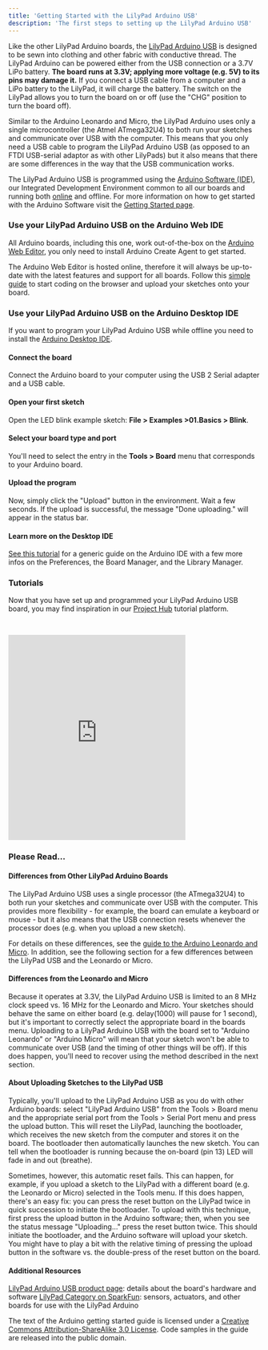 ```yaml
---
title: 'Getting Started with the LilyPad Arduino USB'
description: 'The first steps to setting up the LilyPad Arduino USB'
---
```


Like the other LilyPad Arduino boards, the [LilyPad Arduino USB](/en/Main/ArduinoBoardLilyPadUSB) is designed to be sewn into clothing and other fabric with conductive thread. The LilyPad Arduino can be powered either from the USB connection or a 3.7V LiPo battery. **The board runs at 3.3V; applying more voltage (e.g. 5V) to its pins may damage it.** If you connect a USB cable from a computer and a LiPo battery to the LilyPad, it will charge the battery. The switch on the LilyPad allows you to turn the board on or off (use the "CHG" position to turn the board off).

Similar to the Arduino Leonardo and Micro, the LilyPad Arduino uses only a single microcontroller (the Atmel ATmega32U4) to both run your sketches and communicate over USB with the computer. This means that you only need a USB cable to program the LilyPad Arduino USB (as opposed to an FTDI USB-serial adaptor as with other LilyPads) but it also means that there are some differences in the way that the USB communication works.

The LilyPad Arduino USB is programmed using the [Arduino Software (IDE)](/en/Main/Software), our Integrated Development Environment common to all our boards and running both [online](https://create.arduino.cc/editor) and offline. For more information on how to get started with the Arduino Software visit the [Getting Started page](/en/Guide/HomePage).

### Use your LilyPad Arduino USB on the Arduino Web IDE



All Arduino boards, including this one, work out-of-the-box on the [Arduino Web Editor](https://create.arduino.cc/editor), you only need to install Arduino Create Agent to get started.

The Arduino Web Editor is hosted online, therefore it will always be up-to-date with the latest features and support for all boards. Follow this [simple guide](https://create.arduino.cc/projecthub/Arduino_Genuino/getting-started-with-arduino-web-editor-4b3e4a) to start coding on the browser and upload your sketches onto your board.





### Use your LilyPad Arduino USB on the Arduino Desktop IDE

If you want to program your LilyPad Arduino USB while offline you need to install the [Arduino Desktop IDE](/en/Main/Software).

#### Connect the board

Connect the Arduino board to your computer using the USB 2 Serial adapter and a USB cable.

#### Open your first sketch

Open the LED blink example sketch: **File > Examples >01.Basics > Blink**.

#### Select your board type and port

You'll need to select the entry in the **Tools > Board** menu that corresponds to your Arduino board.

#### Upload the program

Now, simply click the "Upload" button in the environment. Wait a few seconds. If the upload is successful, the message "Done uploading." will appear in the status bar.

#### Learn more on the Desktop IDE

[See this tutorial](https://create.arduino.cc/projecthub/Arduino_Genuino/getting-started-with-the-arduino-software-ide-623be4) for a generic guide on the Arduino IDE with a few more infos on the Preferences, the Board Manager, and the Library Manager.

### Tutorials

Now that you have set up and programmed your LilyPad Arduino USB board, you may find inspiration in our [Project Hub](https://create.arduino.cc/projecthub/products/arduino-lilypad-usb) tutorial platform.

<iframe frameborder='0' height='410' scrolling='no' src='https://create.arduino.cc/projecthub/Arduino_Scuola/a-cool-scale-512c2f/embed?use_route=project' width='354' style='margin-top:30px'></iframe>

### Please Read...

#### Differences from Other LilyPad Arduino Boards

The LilyPad Arduino USB uses a single processor (the ATmega32U4) to both run your sketches and communicate over USB with the computer. This provides more flexibility - for example, the board can emulate a keyboard or mouse - but it also means that the USB connection resets whenever the processor does (e.g. when you upload a new sketch).

For details on these differences, see the [guide to the Arduino Leonardo and Micro](/en/Guide/ArduinoLeonardoMicro). In addition, see the following section for a few differences between the LilyPad USB and the Leonardo or Micro.

#### Differences from the Leonardo and Micro

Because it operates at 3.3V, the LilyPad Arduino USB is limited to an 8 MHz clock speed vs. 16 MHz for the Leonardo and Micro. Your sketches should behave the same on either board (e.g. delay(1000) will pause for 1 second), but it's important to correctly select the appropriate board in the boards menu. Uploading to a LilyPad Arduino USB with the board set to "Arduino Leonardo" or "Arduino Micro" will mean that your sketch won't be able to communicate over USB (and the timing of other things will be off). If this does happen, you'll need to recover using the method described in the next section.

#### About Uploading Sketches to the LilyPad USB

Typically, you'll upload to the LilyPad Arduino USB as you do with other Arduino boards: select "LilyPad Arduino USB" from the Tools > Board menu and the appropriate serial port from the Tools > Serial Port menu and press the upload button. This will reset the LilyPad, launching the bootloader, which receives the new sketch from the computer and stores it on the board. The bootloader then automatically launches the new sketch. You can tell when the bootloader is running because the on-board (pin 13) LED will fade in and out (breathe).

Sometimes, however, this automatic reset fails. This can happen, for example, if you upload a sketch to the LilyPad with a different board (e.g. the Leonardo or Micro) selected in the Tools menu. If this does happen, there's an easy fix: you can press the reset button on the LilyPad twice in quick succession to initiate the bootloader. To upload with this technique, first press the upload button in the Arduino software; then, when you see the status message "Uploading..." press the reset button twice. This should initiate the bootloader, and the Arduino software will upload your sketch. You might have to play a bit with the relative timing of pressing the upload button in the software vs. the double-press of the reset button on the board.

#### Additional Resources

[LilyPad Arduino USB product page](/en/Main/ArduinoBoardLilyPadUSB): details about the board's hardware and software
[LilyPad Category on SparkFun](https://www.sparkfun.com/categories/135): sensors, actuators, and other boards for use with the LilyPad Arduino

The text of the Arduino getting started guide is licensed under a
[Creative Commons Attribution-ShareAlike 3.0 License](http://creativecommons.org/licenses/by-sa/3.0/). Code samples in the guide are released into the public domain.
